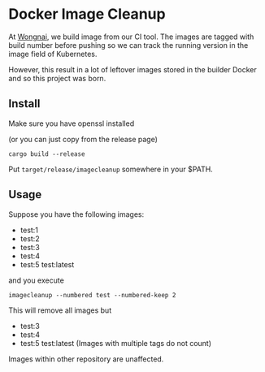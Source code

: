 # Docker Image Cleanup

At [Wongnai](https://www.wongnai.com), we build image from our CI tool. The
images are tagged with build number before pushing so we can track the running
version in the image field of Kubernetes.

However, this result in a lot of leftover images stored in the builder Docker
and so this project was born.

## Install

Make sure you have openssl installed

(or you can just copy from the release page)

```
cargo build --release
```

Put `target/release/imagecleanup` somewhere in your $PATH.

## Usage

Suppose you have the following images:

- test:1
- test:2
- test:3
- test:4
- test:5 test:latest

and you execute

```
imagecleanup --numbered test --numbered-keep 2
```

This will remove all images but

- test:3
- test:4
- test:5 test:latest (Images with multiple tags do not count)

Images within other repository are unaffected.
